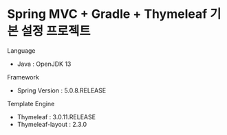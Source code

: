 # Spring MVC + Gradle + Thymeleaf 기본 설정 프로젝트

Language 
- Java : OpenJDK 13

Framework
- Spring Version : 5.0.8.RELEASE

Template Engine
- Thymeleaf : 3.0.11.RELEASE
- Thymeleaf-layout : 2.3.0
